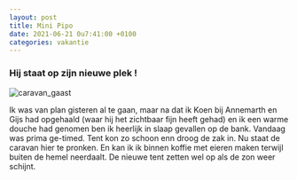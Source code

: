```yaml
---
layout: post
title: Mini Pipo
date: 2021-06-21 0u7:41:00 +0100
categories: vakantie
---
```


### Hij staat op zijn nieuwe plek !

![caravan_gaast](https://prisse.net/caravan_gaast.jpg)

Ik was van plan gisteren al te gaan, maar na dat ik Koen bij Annemarth en Gijs had opgehaald (waar hij het zichtbaar fijn heeft gehad) en ik een warme douche had genomen ben ik heerlijk in slaap gevallen op de bank.
Vandaag was prima ge-timed. Tent kon zo schoon enn droog de zak in. Nu staat de caravan hier te pronken. En kan ik ik binnen koffie met eieren maken terwijl buiten de hemel neerdaalt. De nieuwe tent zetten wel op als de zon weer schijnt.

